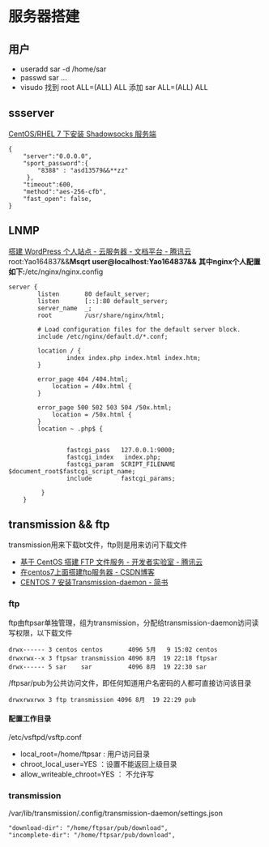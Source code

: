 # 服务器搭建
## 用户
* useradd sar -d /home/sar
* passwd sar ...
* visudo
找到 root  ALL=(ALL) ALL 
添加 sar  ALL=(ALL) ALL
## ssserver
[CentOS/RHEL 7 下安装 Shadowsocks 服务端](https://zzz.buzz/zh/gfw/2017/08/14/install-shadowsocks-server-on-centos-7/)
```
{
    "server":"0.0.0.0",
    "sport_password":{
        "8388" : "asd13579&&**zz"  
     },
    "timeout":600,   
    "method":"aes-256-cfb", 
    "fast_open": false, 
}
```
## LNMP
[搭建 WordPress 个人站点 - 云服务器 - 文档平台 - 腾讯云](https://cloud.tencent.com/document/product/213/8044)
root:Yao164837&&**Msqrt
user@localhost:Yao164837&&**
**其中nginx个人配置如下:**/etc/nginx/nginx.config
```
server {
        listen       80 default_server;
        listen       [::]:80 default_server;
        server_name  _;
        root         /usr/share/nginx/html;

        # Load configuration files for the default server block.
        include /etc/nginx/default.d/*.conf;

        location / {
                index index.php index.html index.htm;
        }

        error_page 404 /404.html;
            location = /40x.html {
        }

        error_page 500 502 503 504 /50x.html;
            location = /50x.html {
        }
        location ~ .php$ {


                fastcgi_pass   127.0.0.1:9000;
                fastcgi_index   index.php;
                fastcgi_param  SCRIPT_FILENAME  $document_root$fastcgi_script_name;
                include        fastcgi_params;

         }
    }

```
## transmission && ftp
transmission用来下载bt文件，ftp则是用来访问下载文件
* [基于 CentOS 搭建 FTP 文件服务 - 开发者实验室 - 腾讯云](https://cloud.tencent.com/developer/labs/lab/10002)
* [在centos7上面搭建ftp服务器 - CSDN博客](https://blog.csdn.net/liuqiuyuewo/article/details/78181780)
* [CENTOS 7 安装Transmission-daemon - 简书](https://www.jianshu.com/p/8031c02fcef4)
### ftp
ftp由ftpsar单独管理，组为transmission，分配给transmission-daemon访问读写权限，以下载文件
```
drwx------ 3 centos centos       4096 5月   9 15:02 centos
drwxrwx--x 3 ftpsar transmission 4096 8月  19 22:18 ftpsar
drwx------ 5 sar    sar          4096 8月  19 22:30 sar
```
/ftpsar/pub为公共访问文件，即任何知道用户名密码的人都可直接访问该目录
```
drwxrwxrwx 3 ftp transmission 4096 8月  19 22:29 pub
```
#### 配置工作目录
/etc/vsftpd/vsftp.conf
* local_root=/home/ftpsar : 用户访问目录
* chroot_local_user=YES   ：设置不能返回上级目录
* allow_writeable_chroot=YES ： 不允许写
### transmission
 /var/lib/transmission/.config/transmission-daemon/settings.json
```
"download-dir": "/home/ftpsar/pub/download",
"incomplete-dir": "/home/ftpsar/pub/download",
```


